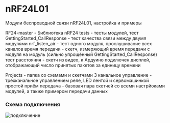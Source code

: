 # nRF24L01
Модули беспроводной связи nRF24L01, настройка и примеры

RF24-master - Библиотека
nRF24 tests - тесты модулей, тест 
  GettingStarted_CallResponse - тест качества связи между двумя модулями
  nrf_listen_air - тест одного модуля, прослушивание всех каналов
  время передачи - скетч, измеряющий время передачи с модуля на модуль (сильно упрощённый GettingStarted_CallResponse)
  тест расстояния - скетч из видео, к Ардуино подключен дисплей, отображающий число принятых пакетов за единицу времени
  
Projects - папка со схемами и скетчами
 3 канальное управление - трёхканальное управлением реле, LED лентой и сервомашинкой
 простой приём передача - базовая пара скетчей со всеми настрйоками модулей, а также примером передачи данных
 
 

### Схема подключения
![подключение](https://github.com/alexesDev/nRF24L01/blob/master/connect.jpg)
